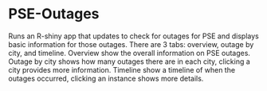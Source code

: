 # PSE-Outages
Runs an R-shiny app that updates to check for outages for PSE and displays basic information for those outages. There are 3 tabs: overview, outage by city, and timeline. Overview show the overall information on PSE outages. 
Outage by city shows how many outages there are in each city, clicking a city provides more information. Timeline show a timeline of when the outages occurred, clicking an instance shows more details.
